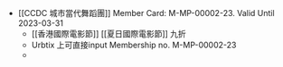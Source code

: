 - [[CCDC 城市當代舞蹈團]] Member Card: M-MP-00002-23. Valid Until 2023-03-31
	- [[香港國際電影節]] [[夏日國際電影節]] 九折
	- Urbtix 上可直接input Membership no.   M-MP-00002-23
	-